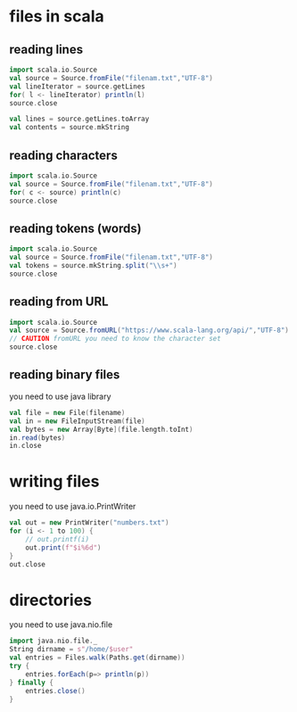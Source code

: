 # files in scala

## reading lines

```scala
import scala.io.Source
val source = Source.fromFile("filenam.txt","UTF-8")
val lineIterator = source.getLines
for( l <- lineIterator) println(l)
source.close
```

```scala
val lines = source.getLines.toArray
val contents = source.mkString
```


## reading characters

```scala
import scala.io.Source
val source = Source.fromFile("filenam.txt","UTF-8")
for( c <- source) println(c)
source.close
```

## reading tokens (words)

```scala
import scala.io.Source
val source = Source.fromFile("filenam.txt","UTF-8")
val tokens = source.mkString.split("\\s+")
source.close
```

## reading from URL

```scala
import scala.io.Source
val source = Source.fromURL("https://www.scala-lang.org/api/","UTF-8")
// CAUTION fromURL you need to know the character set
source.close
```

## reading binary files

you need to use java library

```scala
val file = new File(filename)
val in = new FileInputStream(file)
val bytes = new Array[Byte](file.length.toInt)
in.read(bytes)
in.close
```


# writing files

you need to use java.io.PrintWriter 

```scala
val out = new PrintWriter("numbers.txt")
for (i <- 1 to 100) {
	// out.printf(i)
	out.print(f"$i%6d")
}
out.close
```



# directories

you need to use java.nio.file

```scala
import java.nio.file._
String dirname = s"/home/$user"
val entries = Files.walk(Paths.get(dirname)) 
try {
	entries.forEach(p=> println(p))
} finally {
	entries.close()
}
```